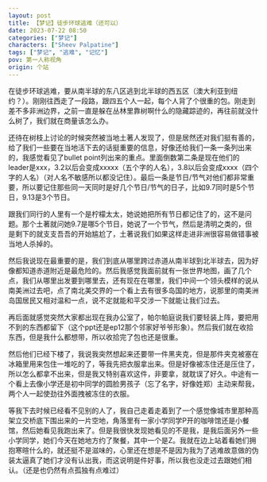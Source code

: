 ```yaml
---
layout: post
title: 【梦记】徒步环球逃难（还可以）
date: 2023-07-22 08:50
categories: ["梦记"]
characters: ["Sheev Palpatine"]
tags: ["梦记", "逃难", "记忆"]
pov: 第一人称视角
origin: 个站
---
```


在徒步环球逃难，要从南半球的东八区逃到北半球的西五区（澳大利亚到纽约？）。刚刚往西走了一段路，跟四五个人一起，每个人背了个很重的包。刚走到差不多非洲边界，之前一直是躲在丛林里靠树啊什么的隐藏踪迹的，再往前就没什么树了，我们就在商量该怎么办。

还待在树枝上讨论的时候突然被当地土著人发现了，但是居然还对我们挺有善的，给了我们一些要在当地活下去的话挺重要的信息，好像还给我们一条一条列出来的，我感觉看见了bullet point列出来的重点。里面倒数第二条是现在他们的leader是xxx，3.2以后会变成xxxxx（五个字的人名），3.8以后会变成xxxx（四个字的人名）（对人名不敏感所以都没记住）。最后一条是节日/节气对他们都非常重要，所以要记住那些同一天同时是好几个节日/节气的日子，比如9.7同时是5个节日，9.13是3个节日。

跟我们同行的人里有一个是柠檬太太，她说她把所有节日都记住了的，这不是问题。那个土著就问她9.7是哪5个节日，她说了一个节气，然后是清明之类的，但是剩下的就支支吾吾的开始尴尬了，土著说我们如果这样走进非洲很容易做错事被当地人杀掉的。

然后我说现在最重要的是，我们到底从哪里跨过赤道从南半球到北半球去，因为好像都知道赤道附近是最危险的。然后我感觉我面前就有一张世界地图，画了几个点，我们从哪里出发要到哪里去，还有现在在哪里，我们中间一个领头模样的说从南美洲过去吧，点了南北美交界的一个看上去有很多岛国的地方，说那里的南美洲岛国居民又相对温和一点，说不定就能和平交涉一下就能让我们过去。

再后面就感觉突然大家都出现在我办公室了，帕尔帕庭说我们要轻装上阵，要把用不到的东西都留下（这个ppt还是ep12那个邻家好爷爷形象）。然后我们就在收拾东西，但是我什么都想带，所以收拾完了包也还是很重。

然后他们已经下楼了，我说我突然想起来还要带一件黑夹克，但是那件夹克被塞在冰箱里用来包住一堆吃的了，等我先把衣服拿出来。但是好像被冻住还是压住了，所以怎么都拿不出来，但是我又特别喜欢这件，非要拿，就耽误了好久。中途有一个看上去像小学还是初中同学的圆脸男孩子（忘了名字，好像姓郑）主动来帮我，两个人一起使劲往外面拽被冻住的衣服。

等我下去时候已经看不见别的人了，我自己走着走着到了一个感觉像城市里那种高架立交桥底下围出来的一片空地，角落里有一家小学同学P开的咖啡馆还是小餐馆，然后她看见我跑出来了。但是我很快发现她看见的不是我，是我后面另外一些小学同学，她们今天在她地方约了聚餐，其中一个是Z。我就在边上站着看她们拥抱寒暄什么的，就还挺不是滋味的，心里还在想是不是因为我为了逃难故意做的伪装太逼真了她们才没有认出我，而这说明是件好事，所以我也没走过去跟她们相认。（还是也仍然有点孤独有点难过）
